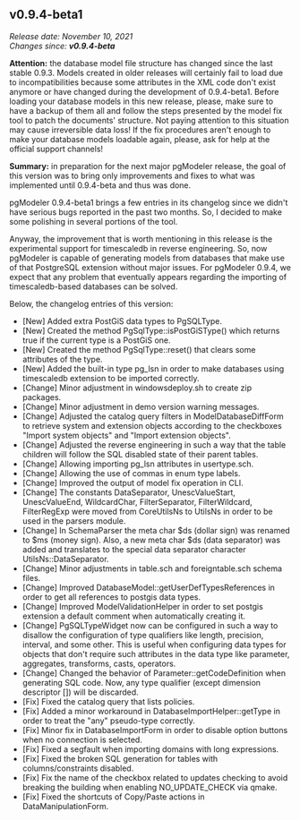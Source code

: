 v0.9.4-beta1
------

<em>Release date: November 10, 2021</em><br/>
<em>Changes since: <strong>v0.9.4-beta</strong></em><br/>

<strong>Attention:</strong> the database model file structure has changed since the last stable 0.9.3. Models created in older releases will certainly fail to load due to incompatibilities because some attributes in the XML code don't exist anymore or have changed during the development of 0.9.4-beta1. Before loading your database models in this new release, please, make sure to have a backup of them all and follow the steps presented by the model fix tool to patch the documents' structure. Not paying attention to this situation may cause irreversible data loss! If the fix procedures aren't enough to make your database models loadable again, please, ask for help at the official support channels!<br/>

<strong>Summary:</strong> in preparation for the next major pgModeler release, the goal of this version was to bring only improvements and fixes to what was implemented until 0.9.4-beta and thus was done. <br/>

pgModeler 0.9.4-beta1 brings a few entries in its changelog since we didn't have serious bugs reported in the past two months. So, I decided to make some polishing in several portions of the tool. <br/>

Anyway, the improvement that is worth mentioning in this release is the experimental support for timescaledb in reverse engineering. So, now pgModeler is capable of generating models from databases that make use of that PostgreSQL extension without major issues. For pgModeler 0.9.4, we expect that any problem that eventually appears regarding the importing of timescaledb-based databases can be solved. 
<br/>

Below, the changelog entries of this version:<br/>

* [New] Added extra PostGiS data types to PgSQLType.
* [New] Created the method PgSqlType::isPostGiSType() which returns true if the current type is a PostGiS one.
* [New] Created the method PgSqlType::reset() that clears some attributes of the type.
* [New] Added the built-in type pg_lsn in order to make databases using timescaledb extension to be imported correctly.
* [Change] Minor adjustment in windowsdeploy.sh to create zip packages.
* [Change] Minor adjustment in demo version warning messages.
* [Change] Adjusted the catalog query filters in ModelDatabaseDiffForm to retrieve system and extension objects according to the checkboxes "Import system objects" and "Import extension objects".
* [Change] Adjusted the reverse engineering in such a way that the table children will follow the SQL disabled state of their parent tables.
* [Change] Allowing importing pg_lsn attributes in usertype.sch.
* [Change] Allowing the use of commas in enum type labels.
* [Change] Improved the output of model fix operation in CLI.
* [Change] The constants DataSeparator, UnescValueStart, UnescValueEnd, WildcardChar, FilterSeparator, FilterWildcard, FilterRegExp were moved from CoreUtilsNs to UtilsNs in order to be used in the parsers module.
* [Change] In SchemaParser the meta char $ds (dollar sign) was renamed to $ms (money sign). Also, a new meta char $ds (data separator) was added and translates to the special data separator character UtilsNs::DataSeparator.
* [Change] Minor adjustments in table.sch and foreigntable.sch schema files.
* [Change] Improved DatabaseModel::getUserDefTypesReferences in order to get all references to postgis data types.
* [Change] Improved ModelValidationHelper in order to set postgis extension a default comment when automatically creating it.
* [Change] PgSQLTypeWidget now can be configured in such a way to disallow the configuration of type qualifiers like length, precision, interval, and some other. This is useful when configuring data types for objects that don't require such attributes in the data type like parameter, aggregates, transforms, casts, operators.
* [Change] Changed the behavior of Parameter::getCodeDefinition when generating SQL code. Now, any type qualifier (except dimension descriptor []) will be discarded.
* [Fix] Fixed the catalog query that lists policies.
* [Fix] Added a minor workaround in DatabaseImportHelper::getType in order to treat the "any" pseudo-type correctly.
* [Fix] Minor fix in DatabaseImportForm in order to disable option buttons when no connection is selected.
* [Fix] Fixed a segfault when importing domains with long expressions.
* [Fix] Fixed the broken SQL generation for tables with columns/constraints disabled.
* [Fix] Fix the name of the checkbox related to updates checking to avoid breaking the building when enabling NO_UPDATE_CHECK via qmake.
* [Fix] Fixed the shortcuts of Copy/Paste actions in DataManipulationForm.
